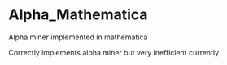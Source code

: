 # Alpha_Mathematica
Alpha miner implemented in mathematica

Correctly implements alpha miner but very inefficient currently
